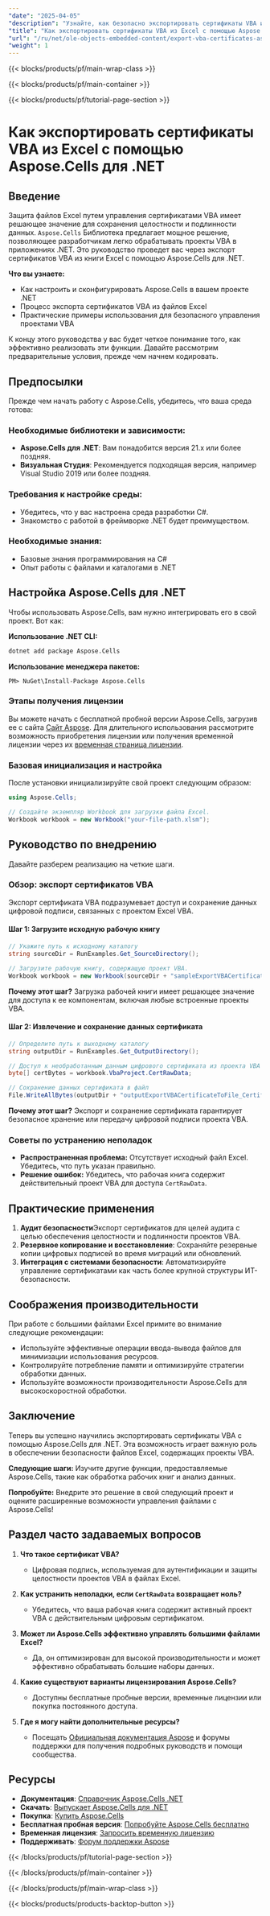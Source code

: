 ```yaml
---
"date": "2025-04-05"
"description": "Узнайте, как безопасно экспортировать сертификаты VBA из файлов Excel с помощью Aspose.Cells для .NET. Это руководство охватывает настройку, реализацию и практические примеры использования."
"title": "Как экспортировать сертификаты VBA из Excel с помощью Aspose.Cells для .NET"
"url": "/ru/net/ole-objects-embedded-content/export-vba-certificates-aspose-cells-net/"
"weight": 1
---
```


{{< blocks/products/pf/main-wrap-class >}}

{{< blocks/products/pf/main-container >}}

{{< blocks/products/pf/tutorial-page-section >}}


# Как экспортировать сертификаты VBA из Excel с помощью Aspose.Cells для .NET

## Введение

Защита файлов Excel путем управления сертификатами VBA имеет решающее значение для сохранения целостности и подлинности данных. `Aspose.Cells` Библиотека предлагает мощное решение, позволяющее разработчикам легко обрабатывать проекты VBA в приложениях .NET. Это руководство проведет вас через экспорт сертификатов VBA из книги Excel с помощью Aspose.Cells для .NET.

**Что вы узнаете:**
- Как настроить и сконфигурировать Aspose.Cells в вашем проекте .NET
- Процесс экспорта сертификатов VBA из файлов Excel
- Практические примеры использования для безопасного управления проектами VBA

К концу этого руководства у вас будет четкое понимание того, как эффективно реализовать эти функции. Давайте рассмотрим предварительные условия, прежде чем начнем кодировать.

## Предпосылки

Прежде чем начать работу с Aspose.Cells, убедитесь, что ваша среда готова:

### Необходимые библиотеки и зависимости:
- **Aspose.Cells для .NET**: Вам понадобится версия 21.x или более поздняя.
- **Визуальная Студия**: Рекомендуется подходящая версия, например Visual Studio 2019 или более поздняя.

### Требования к настройке среды:
- Убедитесь, что у вас настроена среда разработки C#.
- Знакомство с работой в фреймворке .NET будет преимуществом.

### Необходимые знания:
- Базовые знания программирования на C#
- Опыт работы с файлами и каталогами в .NET

## Настройка Aspose.Cells для .NET

Чтобы использовать Aspose.Cells, вам нужно интегрировать его в свой проект. Вот как:

**Использование .NET CLI:**
```bash
dotnet add package Aspose.Cells
```

**Использование менеджера пакетов:**
```shell
PM> NuGet\Install-Package Aspose.Cells
```

### Этапы получения лицензии

Вы можете начать с бесплатной пробной версии Aspose.Cells, загрузив ее с сайта [Сайт Aspose](https://releases.aspose.com/cells/net/). Для длительного использования рассмотрите возможность приобретения лицензии или получения временной лицензии через их [временная страница лицензии](https://purchase.aspose.com/temporary-license/).

### Базовая инициализация и настройка

После установки инициализируйте свой проект следующим образом:

```csharp
using Aspose.Cells;

// Создайте экземпляр Workbook для загрузки файла Excel.
Workbook workbook = new Workbook("your-file-path.xlsm");
```

## Руководство по внедрению

Давайте разберем реализацию на четкие шаги.

### Обзор: экспорт сертификатов VBA

Экспорт сертификата VBA подразумевает доступ и сохранение данных цифровой подписи, связанных с проектом Excel VBA.

#### Шаг 1: Загрузите исходную рабочую книгу

```csharp
// Укажите путь к исходному каталогу
string sourceDir = RunExamples.Get_SourceDirectory();

// Загрузите рабочую книгу, содержащую проект VBA.
Workbook workbook = new Workbook(sourceDir + "sampleExportVBACertificateToFile.xlsm");
```
**Почему этот шаг?** Загрузка рабочей книги имеет решающее значение для доступа к ее компонентам, включая любые встроенные проекты VBA.

#### Шаг 2: Извлечение и сохранение данных сертификата

```csharp
// Определите путь к выходному каталогу
string outputDir = RunExamples.Get_OutputDirectory();

// Доступ к необработанным данным цифрового сертификата из проекта VBA
byte[] certBytes = workbook.VbaProject.CertRawData;

// Сохранение данных сертификата в файл
File.WriteAllBytes(outputDir + "outputExportVBACertificateToFile_Certificate", certBytes);
```
**Почему этот шаг?** Экспорт и сохранение сертификата гарантирует безопасное хранение или передачу цифровой подписи проекта VBA.

### Советы по устранению неполадок

- **Распространенная проблема:** Отсутствует исходный файл Excel. Убедитесь, что путь указан правильно.
- **Решение ошибок:** Убедитесь, что рабочая книга содержит действительный проект VBA для доступа `CertRawData`.

## Практические применения

1. **Аудит безопасности**Экспорт сертификатов для целей аудита с целью обеспечения целостности и подлинности проектов VBA.
2. **Резервное копирование и восстановление**: Сохраняйте резервные копии цифровых подписей во время миграций или обновлений.
3. **Интеграция с системами безопасности**: Автоматизируйте управление сертификатами как часть более крупной структуры ИТ-безопасности.

## Соображения производительности

При работе с большими файлами Excel примите во внимание следующие рекомендации:
- Используйте эффективные операции ввода-вывода файлов для минимизации использования ресурсов.
- Контролируйте потребление памяти и оптимизируйте стратегии обработки данных.
- Используйте возможности производительности Aspose.Cells для высокоскоростной обработки.

## Заключение

Теперь вы успешно научились экспортировать сертификаты VBA с помощью Aspose.Cells для .NET. Эта возможность играет важную роль в обеспечении безопасности файлов Excel, содержащих проекты VBA.

**Следующие шаги:**
Изучите другие функции, предоставляемые Aspose.Cells, такие как обработка рабочих книг и анализ данных.

**Попробуйте:** Внедрите это решение в свой следующий проект и оцените расширенные возможности управления файлами с Aspose.Cells!

## Раздел часто задаваемых вопросов

1. **Что такое сертификат VBA?**
   - Цифровая подпись, используемая для аутентификации и защиты целостности проектов VBA в файлах Excel.

2. **Как устранить неполадки, если `CertRawData` возвращает ноль?**
   - Убедитесь, что ваша рабочая книга содержит активный проект VBA с действительным цифровым сертификатом.

3. **Может ли Aspose.Cells эффективно управлять большими файлами Excel?**
   - Да, он оптимизирован для высокой производительности и может эффективно обрабатывать большие наборы данных.

4. **Какие существуют варианты лицензирования Aspose.Cells?**
   - Доступны бесплатные пробные версии, временные лицензии или покупка постоянного доступа.

5. **Где я могу найти дополнительные ресурсы?**
   - Посещать [Официальная документация Aspose](https://reference.aspose.com/cells/net/) и форумы поддержки для получения подробных руководств и помощи сообщества.

## Ресурсы
- **Документация**: [Справочник Aspose.Cells .NET](https://reference.aspose.com/cells/net/)
- **Скачать**: [Выпускает Aspose.Cells для .NET](https://releases.aspose.com/cells/net/)
- **Покупка**: [Купить Aspose.Cells](https://purchase.aspose.com/buy)
- **Бесплатная пробная версия**: [Попробуйте Aspose.Cells бесплатно](https://releases.aspose.com/cells/net/)
- **Временная лицензия**: [Запросить временную лицензию](https://purchase.aspose.com/temporary-license/)
- **Поддерживать**: [Форум поддержки Aspose](https://forum.aspose.com/c/cells/9)

{{< /blocks/products/pf/tutorial-page-section >}}

{{< /blocks/products/pf/main-container >}}

{{< /blocks/products/pf/main-wrap-class >}}

{{< blocks/products/products-backtop-button >}}